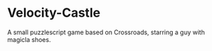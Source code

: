 Velocity-Castle
===============

A small puzzlescript game based on Crossroads, starring a guy with magicla shoes.
